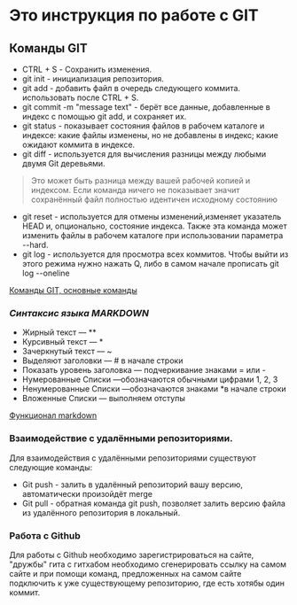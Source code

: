 # **Это инструкция по работе с GIT**

## Команды GIT

* CTRL + S - Сохранить изменения.
* git init - инициализация репозитория.
* git add - добавить файл в очередь следующего коммита. использовать после CTRL + S.
* git commit -m "message text" - берёт все данные, добавленные в индекс с помощью git add, и сохраняет их.
* git status - показывает состояния файлов в рабочем каталоге и индексе: какие файлы изменены, но не добавлены в индекс; какие ожидают коммита в индексе.
* git diff - используется для вычисления разницы между любыми двумя Git деревьями. 
>Это может быть разница между вашей рабочей копией и индексом. Если команда ничего не показывает значит сохранённый файл полностью идентичен исходному состоянию
* git reset - используется для отмены изменений,изменяет указатель HEAD и, опционально, состояние индекса. Также эта команда может изменить файлы в рабочем каталоге при использовании параметра --hard.
* git log - используется для просмотра всех коммитов. Чтобы выйти из этого режима нужно нажать Q, либо в самом начале прописать git log --oneline

[Команды GIT, основные команды](https://git-scm.com/book/ru/v2/%D0%9F%D1%80%D0%B8%D0%BB%D0%BE%D0%B6%D0%B5%D0%BD%D0%B8%D0%B5-C%3A-%D0%9A%D0%BE%D0%BC%D0%B0%D0%BD%D0%B4%D1%8B-Git-%D0%9E%D1%81%D0%BD%D0%BE%D0%B2%D0%BD%D1%8B%D0%B5-%D0%BA%D0%BE%D0%BC%D0%B0%D0%BD%D0%B4%D1%8B)
### *Синтаксис языка MARKDOWN*
* Жирный текст — **
* Курсивный текст — *
* Зачеркнутый текст — ~
* Выделяют заголовки — # в начале строки
* Показать уровень заголовка — подчеркивание знаками = или -
* Нумерованные Списки —обозначаются обычными цифрами 1, 2, 3 
* Ненумерованные Списки —обозначаются знаками *в начале строки
* Вложенные Списки — выполняем отступы

[Функционал markdown](https://habitica.fandom.com/ru/wiki/%D0%A8%D0%BF%D0%B0%D1%80%D0%B3%D0%B0%D0%BB%D0%BA%D0%B0_%D0%BF%D0%BE_Markdown)

### Взаимодействие с удалёнными репозиториями.
Для взаимодействия с удалёнными репозиториями существуют следующие команды:
* Git push - залить в удалённый репозиторий вашу версию, автоматически произойдёт merge
* Git pull - обратная команда git push, позволяет залить версию файла из удалённого репозитория в локальный.

### Работа с Github
Для работы с Github необходимо зарегистрироваться на сайте, "дружбы" гита с гитхабом необходимо сгенерировать ссылку на самом сайте и при помощи команд, предложенных на самом сайте подключить к уже существующему репозиторию, где есть хотябы один коммит.

